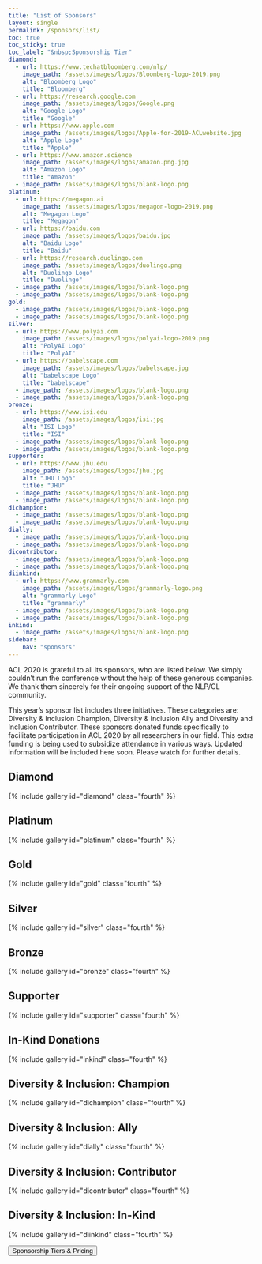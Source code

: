 ```yaml
---
title: "List of Sponsors"
layout: single
permalink: /sponsors/list/
toc: true
toc_sticky: true
toc_label: "&nbsp;Sponsorship Tier"
diamond:
  - url: https://www.techatbloomberg.com/nlp/
    image_path: /assets/images/logos/Bloomberg-logo-2019.png
    alt: "Bloomberg Logo"
    title: "Bloomberg"
  - url: https://research.google.com
    image_path: /assets/images/logos/Google.png
    alt: "Google Logo"
    title: "Google"
  - url: https://www.apple.com
    image_path: /assets/images/logos/Apple-for-2019-ACLwebsite.jpg
    alt: "Apple Logo"
    title: "Apple"
  - url: https://www.amazon.science
    image_path: /assets/images/logos/amazon.png.jpg
    alt: "Amazon Logo"
    title: "Amazon"
  - image_path: /assets/images/logos/blank-logo.png
platinum:
  - url: https://megagon.ai
    image_path: /assets/images/logos/megagon-logo-2019.png
    alt: "Megagon Logo"
    title: "Megagon"
  - url: https://baidu.com
    image_path: /assets/images/logos/baidu.jpg
    alt: "Baidu Logo"
    title: "Baidu"
  - url: https://research.duolingo.com
    image_path: /assets/images/logos/duolingo.png
    alt: "Duolingo Logo"
    title: "Duolingo"  
  - image_path: /assets/images/logos/blank-logo.png
  - image_path: /assets/images/logos/blank-logo.png
gold:
  - image_path: /assets/images/logos/blank-logo.png
  - image_path: /assets/images/logos/blank-logo.png
silver:
  - url: https://www.polyai.com
    image_path: /assets/images/logos/polyai-logo-2019.png
    alt: "PolyAI Logo"
    title: "PolyAI"
  - url: https://babelscape.com
    image_path: /assets/images/logos/babelscape.jpg
    alt: "babelscape Logo"
    title: "babelscape"
  - image_path: /assets/images/logos/blank-logo.png
  - image_path: /assets/images/logos/blank-logo.png
bronze:
  - url: https://www.isi.edu
    image_path: /assets/images/logos/isi.jpg
    alt: "ISI Logo"
    title: "ISI"
  - image_path: /assets/images/logos/blank-logo.png
  - image_path: /assets/images/logos/blank-logo.png
supporter:
  - url: https://www.jhu.edu
    image_path: /assets/images/logos/jhu.jpg
    alt: "JHU Logo"
    title: "JHU"
  - image_path: /assets/images/logos/blank-logo.png
  - image_path: /assets/images/logos/blank-logo.png
dichampion:
  - image_path: /assets/images/logos/blank-logo.png
  - image_path: /assets/images/logos/blank-logo.png
dially:
  - image_path: /assets/images/logos/blank-logo.png
  - image_path: /assets/images/logos/blank-logo.png
dicontributor:
  - image_path: /assets/images/logos/blank-logo.png
  - image_path: /assets/images/logos/blank-logo.png
diinkind:
  - url: https://www.grammarly.com
    image_path: /assets/images/logos/grammarly-logo.png
    alt: "grammarly Logo"
    title: "grammarly"
  - image_path: /assets/images/logos/blank-logo.png
  - image_path: /assets/images/logos/blank-logo.png
inkind:
  - image_path: /assets/images/logos/blank-logo.png
sidebar: 
    nav: "sponsors"
---
```


ACL 2020 is grateful to all its sponsors, who are listed below. We simply couldn’t run the conference without the help of these generous companies. We thank them sincerely for their ongoing support of the NLP/CL community.


This year’s sponsor list includes three initiatives. These categories are: Diversity & Inclusion Champion, Diversity & Inclusion Ally and Diversity and Inclusion Contributor. 
These sponsors donated funds specifically to facilitate participation in ACL 2020 by all researchers in our field. This extra funding is being used to subsidize attendance in various ways. Updated information will be included here soon.  Please watch for further details. 

## Diamond

{% include gallery id="diamond" class="fourth" %}

## Platinum

{% include gallery id="platinum" class="fourth" %}

## Gold

{% include gallery id="gold" class="fourth" %}

## Silver

{% include gallery id="silver" class="fourth" %}

## Bronze

{% include gallery id="bronze" class="fourth" %}

## Supporter

{% include gallery id="supporter" class="fourth" %}

## In-Kind Donations

{% include gallery id="inkind" class="fourth" %}

## Diversity &amp; Inclusion: Champion

{% include gallery id="dichampion" class="fourth" %}

## Diversity &amp; Inclusion: Ally

{% include gallery id="dially" class="fourth" %}

## Diversity &amp; Inclusion: Contributor

{% include gallery id="dicontributor" class="fourth" %}

## Diversity &amp; Inclusion: In-Kind

{% include gallery id="diinkind" class="fourth" %}

<div class="text-center"> 
<a href="/sponsors/benefits/"><button class="btn btn--large btn--inverse">Sponsorship Tiers &amp; Pricing</button></a>
</div>
<br/>
